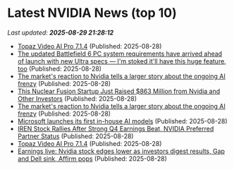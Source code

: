 # Latest NVIDIA News (top 10)
_Last updated: **2025-08-29 21:28:12**_

- [Topaz Video AI Pro 7.1.4](https://post.rlsbb.cc/topaz-video-ai-pro-7-1-4/) (Published: 2025-08-28)
- [The updated Battlefield 6 PC system requirements have arrived ahead of launch with new Ultra specs — I'm stoked it'll have this huge feature, too](https://www.windowscentral.com/gaming/the-updated-battlefield-6-pc-system-requirements-have-arrived-ahead-of-launch-with-new-ultra-specs) (Published: 2025-08-28)
- [The market's reaction to Nvidia tells a larger story about the ongoing AI frenzy](https://biztoc.com/x/2c5698ecc8255fca) (Published: 2025-08-28)
- [This Nuclear Fusion Startup Just Raised $863 Million from Nvidia and Other Investors](https://biztoc.com/x/bd55405eb105656b) (Published: 2025-08-28)
- [The market's reaction to Nvidia tells a larger story about the ongoing AI frenzy](https://www.npr.org/2025/08/28/nx-s1-5511230/the-markets-reaction-to-nvidia-tells-a-larger-story-about-the-ongoing-ai-frenzy) (Published: 2025-08-28)
- [Microsoft launches its first in-house AI models](https://www.theverge.com/news/767809/microsoft-in-house-ai-models-launch-openai) (Published: 2025-08-28)
- [IREN Stock Rallies After Strong Q4 Earnings Beat, NVIDIA Preferred Partner Status](https://biztoc.com/x/54f280969d10a3c3) (Published: 2025-08-28)
- [Topaz Video AI Pro 7.1.4](https://post.rlsbb.ru/topaz-video-ai-pro-7-1-4/) (Published: 2025-08-28)
- [Earnings live: Nvidia stock edges lower as investors digest results, Gap and Dell sink, Affirm pops](https://consent.yahoo.com/v2/collectConsent?sessionId=1_cc-session_0a8b0ad7-5f28-4849-bbb0-8df0344a9550) (Published: 2025-08-28)
